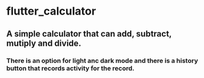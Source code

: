 # flutter_calculator

## A simple calculator that can add, subtract, mutiply and divide.
### There is an option for light anc dark mode and there is a history button that records activity for the record.

